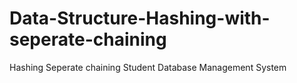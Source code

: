 # Data-Structure-Hashing-with-seperate-chaining
Hashing Seperate chaining  Student Database Management System
